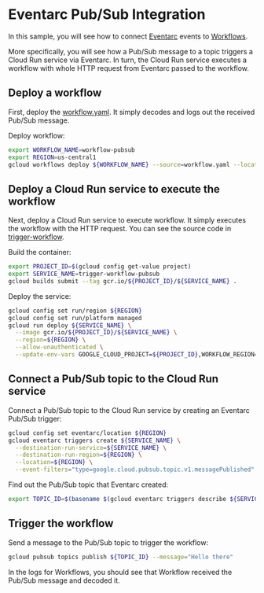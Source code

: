 # Eventarc Pub/Sub Integration

In this sample, you will see how to connect
[Eventarc](https://cloud.google.com/eventarc/docs) events to
[Workflows](https://cloud.google.com/workflows/docs).

More specifically, you will see how a Pub/Sub message to a topic triggers a
Cloud Run service via Eventarc. In turn, the Cloud Run service executes a
workflow with whole HTTP request from Eventarc passed to the workflow.

## Deploy a workflow

First, deploy the [workflow.yaml](workflow.yaml). It simply
decodes and logs out the received Pub/Sub message.

Deploy workflow:

```sh
export WORKFLOW_NAME=workflow-pubsub
export REGION=us-central1
gcloud workflows deploy ${WORKFLOW_NAME} --source=workflow.yaml --location=${REGION}
```

## Deploy a Cloud Run service to execute the workflow

Next, deploy a Cloud Run service to execute workflow. It simply executes the
workflow with the HTTP request. You can see the source code in
[trigger-workflow](trigger-workflow).

Build the container:

```sh
export PROJECT_ID=$(gcloud config get-value project)
export SERVICE_NAME=trigger-workflow-pubsub
gcloud builds submit --tag gcr.io/${PROJECT_ID}/${SERVICE_NAME} .
```

Deploy the service:

```sh
gcloud config set run/region ${REGION}
gcloud config set run/platform managed
gcloud run deploy ${SERVICE_NAME} \
  --image gcr.io/${PROJECT_ID}/${SERVICE_NAME} \
  --region=${REGION} \
  --allow-unauthenticated \
  --update-env-vars GOOGLE_CLOUD_PROJECT=${PROJECT_ID},WORKFLOW_REGION=${REGION},WORKFLOW_NAME=${WORKFLOW_NAME}
```

## Connect a Pub/Sub topic to the Cloud Run service

Connect a Pub/Sub topic to the Cloud Run service by creating an Eventarc Pub/Sub
trigger:

```sh
gcloud config set eventarc/location ${REGION}
gcloud eventarc triggers create ${SERVICE_NAME} \
  --destination-run-service=${SERVICE_NAME} \
  --destination-run-region=${REGION} \
  --location=${REGION} \
  --event-filters="type=google.cloud.pubsub.topic.v1.messagePublished"
```

Find out the Pub/Sub topic that Eventarc created:

```sh
export TOPIC_ID=$(basename $(gcloud eventarc triggers describe ${SERVICE_NAME} --format='value(transport.pubsub.topic)'))
```

## Trigger the workflow

Send a message to the Pub/Sub topic to trigger the workflow:

```sh
gcloud pubsub topics publish ${TOPIC_ID} --message="Hello there"
```

In the logs for Workflows, you should see that Workflow received the Pub/Sub
message and decoded it.
